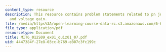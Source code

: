```yaml
---
content_type: resource
description: This resource contains problem statements related to pn junction diodes
  and voltage gain.
file: /media/https%3A/open-learning-course-data-rc.s3.amazonaws.com/6-012-microelectronic-devices-and-circuits-spring-2009/4447384f27e803ccb769e807c3fc199c_MIT6_012S09_ex01_quiz01_07.pdf
file_type: application/pdf
resourcetype: Document
title: MIT6_012S09_ex01_quiz01_07.pdf
uid: 4447384f-27e8-03cc-b769-e807c3fc199c
---
```

